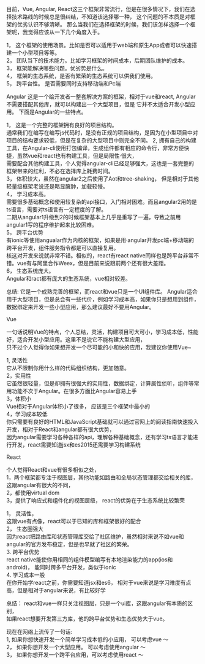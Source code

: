
目前，Vue, Angular, React这三个框架非常流行，但是在很多情况下，我们在选择技术路线的时候总是很纠结，不知道该选择哪一种，
这个问题的不本质是对框架的优劣认识不够清晰。
那么当我们在选择框架的时候，我们该怎样选择一个框架呢，我觉得应该从一下几个角度入手。

  1， 这个框架的使用场景。比如是否可以适用于web端和原生App或者可以快速搭建一个小型项目等等。  
  2， 团队当下的技术能力。比如学习框架的时间成本，后期团队维护的成本。  
  3， 框架能解决哪些问题。优劣势是什么。  
  4， 框架的生态系统，是否有繁荣的生态系统可以供我们使用。  
  5， 跨平台性。 是否需要同时支持移动端和Pc端  

Angular
这是一个给开发者一整套解决方案的框架，相对于vue和react, Angular不需要搭配其他库，就可以构建出一个大型项目，但是
它并不太适合开发小型应用。 下面是Angular的一些特点。  

1， 这是一个完整的框架拥有良好的项目结构。   
    通常我们在编写在编写js代码时，是没有正规的项目结构，是因为在小型项目中对项目的结构要求较低，但是在复杂的大型项目中则完全不同。
2,  拥有自己的构建工具，在Angular-cli使用打包编译，生成组件都有相应的命令行，非常方便快捷，虽然vue和react也有构建工具，但是局限性·很大，    
    需要配合其他构建工具，个人觉得angular-cli已经足够强大，这也是一套完整的框架带来的红利，不必在选择库上耗费时间。  
3， 体积较大，虽然在angular2之后使用了Aot和tree-shaking， 但是相对于其他轻量级框架老说还是略显臃肿，加载较慢。   
4， 学习成本高。  
    需要很多基础概念和使用较复杂的api接口，入门相对困难。而且angular2用的是ts语言，需要对ts语言有一定程度的了解。  
    二期从angular1升级到2的时候框架基本上几乎是重写了一遍，导致之前用angular1写的程序维护起来比较困难。  
5， 跨平台优势  
    有ionic等使用angualar作为内核的框架，如果是用·angular开发pc端+移动端的跨平台开发，组件服务指令都是可以直接复用。  
    核这对开发来说就非常不错。相似的，react有react native同样也是跨平台非常不错。vue有与阿里合作Weex，但是目前来说跟前两个还有很大差距。   
6， 生态系统庞大。  
    Angular和ract都有庞大的生态系统，vue相对较差。  
    
总结: 它是一个成熟完善的框架，而react和vue只是一个UI组件库。 Angular适合用于大型项目，但是总会有一些代价，例如学习成本高，如果你只是想用到组件，
      数据绑定来开发一些小型应用，那么建议最好不要用Angular。  
      
Vue

一句话说明Vue的特点，个人总结，灵活，构建项目可大可小，学习成本低，性能好，适合开发小型应用。这里不是说它不能构建大型应用，  
只不过个人觉得你如果想开发一个尽可能的小和快的应用，我建议你使用Vue~

1, 灵活性   
   它从不限制你用什么样的代码组织结构，更加随意。  
2，实用性  
   它虽然很轻量，但是却拥有很强大的实用性，数据绑定，计算属性侦听，组件等常用功能不次于Angular。在很多方面比Angular容易上手  
3，体积小  
   Vue相对于Angular体积小了很多， 应该是三个框架中最小的  
4，学习成本较低  
   你只需要有良好的HTML和JavaScript基础就可以通过官网上的阅读指南快速投入开发，相对于React和angular都有很大优势，  
   因为angular需要学习各种各样的api，理解各种基础概念，还有学习ts语言才能进行开发，react需要知道jsx和es2015还需要学习构建系统  


React

个人觉得React和vue有很多相似之处，  
    1，两个框架都专注于视图层，其他功能如路由和全局状态管理都交给相关的库，这跟angular有很大的不同，  
    2，都使用virtual dom  
    3，提供了响应式和组件化的视图层级， react的优势在于生态系统比较繁荣  
   
1， 灵活性，   
    这跟vue有点像，react可以于已知的库和框架很好的配合  
2， 生态圈强大   
    因为react把路由库和状态管理库交给了社区维护，虽然相对来说不如vue和angular的官方发布稳定，但是也早就了社区的繁荣。  
3.  跨平台优势  
    react native能使你用相同的组件模型编写有本地渲染能力的app(ios和android)， 能同时跨多平台开发，类似于ionic  
4.  学习成本一般  
    在你开始学react之前，你需要知道jsx和es6， 相对于vue来说是学习难度有点高，但是相对于angular来说，有比较好学  
    
总结： react和vue一样只关注视图层，只是一个ui库，这跟angular有本质的区别，  
      如果react想要开发第三方库，他的跨平台优势和生态优势大于vue。  
      

现在在网络上流传了一句话:  
1,  如果你想快速开发一个简单学习成本低的小应用， 可以考虑vue ～  
2， 如果你想开发一个大型应用。 可以考虑使用angular ～  
3， 如果你想开发一个跨平台应用，可以考虑使用react ～  

















    

